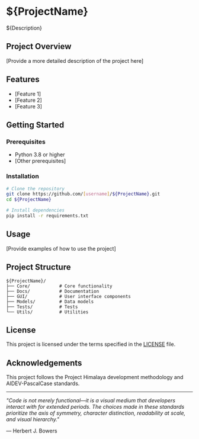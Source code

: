# ${ProjectName}

${Description}

## Project Overview

[Provide a more detailed description of the project here]

## Features

- [Feature 1]
- [Feature 2]
- [Feature 3]

## Getting Started

### Prerequisites

- Python 3.8 or higher
- [Other prerequisites]

### Installation

```bash
# Clone the repository
git clone https://github.com/[username]/${ProjectName}.git
cd ${ProjectName}

# Install dependencies
pip install -r requirements.txt
```

## Usage

[Provide examples of how to use the project]

## Project Structure

```
${ProjectName}/
├── Core/           # Core functionality
├── Docs/           # Documentation
├── GUI/            # User interface components
├── Models/         # Data models
├── Tests/          # Tests
└── Utils/          # Utilities
```

## License

This project is licensed under the terms specified in the [LICENSE](LICENSE) file.

## Acknowledgements

This project follows the Project Himalaya development methodology and AIDEV-PascalCase standards.

---

*"Code is not merely functional—it is a visual medium that developers interact with for extended periods. The choices made in these standards prioritize the axis of symmetry, character distinction, readability at scale, and visual hierarchy."*

— Herbert J. Bowers
